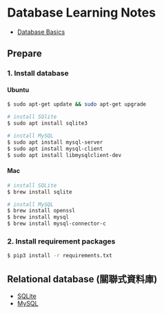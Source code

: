 # Database Learning Notes

- [Database Basics](https://github.com/kaka-lin/Notes/tree/master/DB/db_basics.md)

## Prepare

### 1. Install database

#### Ubuntu

```bash
$ sudo apt-get update && sudo apt-get upgrade

# install SQlite
$ sudo apt install sqlite3

# install MySQL
$ sudo apt install mysql-server
$ sudo apt install mysql-client
$ sudo apt install libmysqlclient-dev
```

#### Mac

```bash
# install SQLite
$ brew install sqlite

# install MySQL
$ brew install openssl
$ brew install mysql
$ brew install mysql-connector-c
```

### 2. Install requirement packages

```bash
$ pip3 install -r requirements.txt
```

## Relational database (關聯式資料庫)

- [SQLite](https://github.com/kaka-lin/Notes/tree/master/DB/SQLite)
- [MySQL](https://github.com/kaka-lin/Notes/tree/master/DB/MySQL)

